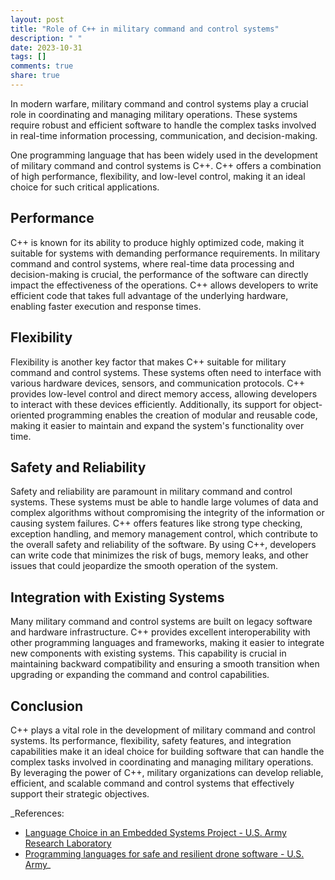 ```yaml
---
layout: post
title: "Role of C++ in military command and control systems"
description: " "
date: 2023-10-31
tags: []
comments: true
share: true
---
```


In modern warfare, military command and control systems play a crucial role in coordinating and managing military operations. These systems require robust and efficient software to handle the complex tasks involved in real-time information processing, communication, and decision-making.

One programming language that has been widely used in the development of military command and control systems is C++. C++ offers a combination of high performance, flexibility, and low-level control, making it an ideal choice for such critical applications. 

## Performance

C++ is known for its ability to produce highly optimized code, making it suitable for systems with demanding performance requirements. In military command and control systems, where real-time data processing and decision-making is crucial, the performance of the software can directly impact the effectiveness of the operations. C++ allows developers to write efficient code that takes full advantage of the underlying hardware, enabling faster execution and response times.

## Flexibility

Flexibility is another key factor that makes C++ suitable for military command and control systems. These systems often need to interface with various hardware devices, sensors, and communication protocols. C++ provides low-level control and direct memory access, allowing developers to interact with these devices efficiently. Additionally, its support for object-oriented programming enables the creation of modular and reusable code, making it easier to maintain and expand the system's functionality over time.

## Safety and Reliability

Safety and reliability are paramount in military command and control systems. These systems must be able to handle large volumes of data and complex algorithms without compromising the integrity of the information or causing system failures. C++ offers features like strong type checking, exception handling, and memory management control, which contribute to the overall safety and reliability of the software. By using C++, developers can write code that minimizes the risk of bugs, memory leaks, and other issues that could jeopardize the smooth operation of the system.

## Integration with Existing Systems

Many military command and control systems are built on legacy software and hardware infrastructure. C++ provides excellent interoperability with other programming languages and frameworks, making it easier to integrate new components with existing systems. This capability is crucial in maintaining backward compatibility and ensuring a smooth transition when upgrading or expanding the command and control capabilities.

## Conclusion

C++ plays a vital role in the development of military command and control systems. Its performance, flexibility, safety features, and integration capabilities make it an ideal choice for building software that can handle the complex tasks involved in coordinating and managing military operations. By leveraging the power of C++, military organizations can develop reliable, efficient, and scalable command and control systems that effectively support their strategic objectives.

_References:  
- [Language Choice in an Embedded Systems Project - U.S. Army Research Laboratory](https://apps.dtic.mil/sti/pdfs/ADA404694.pdf)
- [Programming languages for safe and resilient drone software - U.S. Army](https://apps.dtic.mil/sti/pdfs/ADA603453.pdf)_